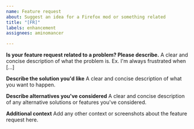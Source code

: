 ```yaml
---
name: Feature request
about: Suggest an idea for a Firefox mod or something related
title: "[FR]"
labels: enhancement
assignees: aminomancer

---
```


<!-- Please don't change or delete the template -->

**Is your feature request related to a problem? Please describe.**
A clear and concise description of what the problem is. Ex. I'm always frustrated when [...]

**Describe the solution you'd like**
A clear and concise description of what you want to happen.

**Describe alternatives you've considered**
A clear and concise description of any alternative solutions or features you've considered.

**Additional context**
Add any other context or screenshots about the feature request here.
